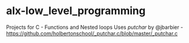 # alx-low_level_programming
Projects for C - Functions and Nested loops
Uses _putchar_ by @jbarbier - https://github.com/holbertonschool/_putchar.c/blob/master/_putchar.c

